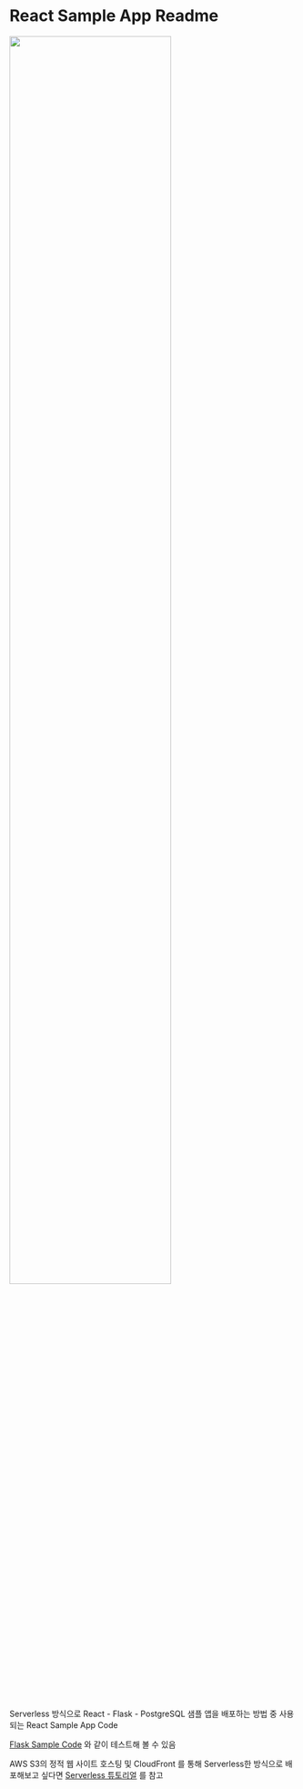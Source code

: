 # React Sample App Readme

<img src="https://user-images.githubusercontent.com/110218808/208301527-61c16bfe-b8ac-460b-b20a-1d5cb386a60a.png" width="75%"/>


Serverless 방식으로 React - Flask - PostgreSQL 샘플 앱을 배포하는 방법 중 사용되는 React Sample App Code


[Flask Sample Code](https://github.com/gwarang/flask-sample-app) 와 같이 테스트해 볼 수 있음


AWS S3의 정적 웹 사이트 호스팅 및 CloudFront 를 통해 Serverless한 방식으로 배포해보고 싶다면 [Serverless 튜토리얼](https://o365inha-my.sharepoint.com/:b:/g/personal/hwarang_office_inha_ac_kr/EXxT6AGC6xxKsufsnIdRWCgB2moKAJ0-4D348Q-qsSarqQ?e=OnlS2H) 를 참고

